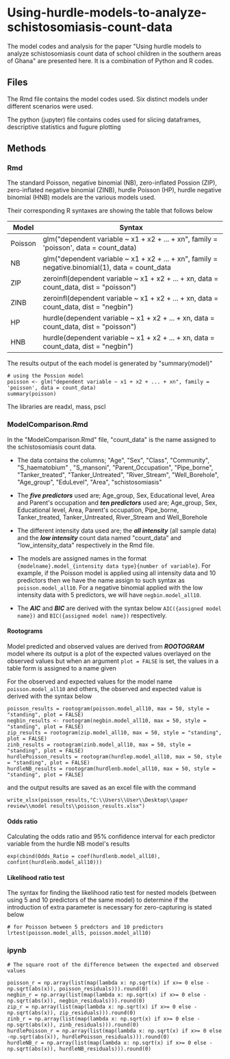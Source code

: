 # Using-hurdle-models-to-analyze-schistosomiasis-count-data
The model codes and analysis for the paper "Using hurdle models to analyze schistosomiasis count data of school children in the southern areas of Ghana" are presented here. It is a combination of Python and R codes.

## Files

The Rmd file contains the model codes used. Six distinct models under different scenarios were used.

The python (jupyter) file contains codes used for slicing dataframes, descriptive statistics and fugure plotting

## Methods

### Rmd

The standard Poisson, negative binomial (NB), zero-inflated Possion (ZIP), zero-inflated negative binomial (ZINB), hurdle Poisson (HP), hurdle negative binomial (HNB) models are the various models used.

Their corresponding R syntaxes are showing the table that follows below

| Model | Syntax |
| --- | --- |
| Poisson | glm("dependent variable ~ x1 + x2 + ... + xn", family = 'poisson', data = count_data) |
| NB | glm("dependent variable ~ x1 + x2 + ... + xn", family = negative.binomial(1), data = count_data |
| ZIP | zeroinfl(dependent variable ~ x1 + x2 + ... + xn, data = count_data, dist = "poisson") |
| ZINB | zeroinfl(dependent variable ~ x1 + x2 + ... + xn, data = count_data, dist = "negbin") |
| HP | hurdle(dependent variable ~ x1 + x2 + ... + xn, data = count_data, dist = "poisson") |
| HNB | hurdle(dependent variable ~ x1 + x2 + ... + xn, data = count_data, dist = "negbin") |


The results output of the each model is generated by "summary(model)"

```
# using the Possion model
poisson <- glm("dependent variable ~ x1 + x2 + ... + xn", family = 'poisson', data = count_data)
summary(poisson)
```
The libraries are readxl, mass, pscl

### ModelComparison.Rmd

In the "ModelComparison.Rmd" file, "count_data" is the name assigned to the schistosomiasis count data. 

* The data contains the columns; "Age", "Sex", "Class", "Community", "S_haematobium" , "S_mansoni", "Parent_Occupation", "Pipe_borne", "Tanker_treated", "Tanker_Untreated", "River_Stream", "Well_Borehole", "Age_group", "EduLevel", "Area", "schistosomiasis" 

* The ***five predictors*** used are; Age_group, Sex, Educational level, Area and Parent's occupation and ***ten predictors*** used are; Age_group, Sex, Educational level, Area, Parent's occupation, Pipe_borne, Tanker_treated, Tanker_Untreated, River_Stream and Well_Borehole

* The different intensity data used are; the ***all intensity*** (all sample data) and the ***low intensity*** count data named "count_data" and "low_intensity_data" respectively in the Rmd file.

* The models are assigned names in the format `{modelname}.model_{intensity data type}{number of variable}`. For example, if the Poisson model is applied using all intensity data and 10 predictors then we have the name assign to such syntax as `poisson.model_all10`. For a negative binomial applied with the low intensity data with 5 predictors, we will have `negbin.model_all10`.

* The ***AIC*** and ***BIC*** are derived with the syntax below `AIC({assigned model name})` and `BIC({assigned model name})` respectively.


#### Rootograms

Model predicted and observed values are derived from ***ROOTOGRAM*** model where its output is a plot of the expected values overlayed on the observed values but when an argument `plot = FALSE` is set, the values in a table form is assigned to a name given

For the observed and expected values for the model name `poisson.model_all10` and others, the observed and expected value is derived with the syntax below
```
poisson_results = rootogram(poisson.model_all10, max = 50, style = "standing", plot = FALSE)
negbin_results <- rootogram(negbin.model_all10, max = 50, style = "standing", plot = FALSE)
zip_results = rootogram(zip.model_all10, max = 50, style = "standing", plot = FALSE)
zinb_results = rootogram(zinb.model_all10, max = 50, style = "standing", plot = FALSE)
hurdlePoisson_results = rootogram(hurdlep.model_all10, max = 50, style = "standing", plot = FALSE)
hurdleNB_results = rootogram(hurdlenb.model_all10, max = 50, style = "standing", plot = FALSE)
```

and the output results are saved as an excel file with the command
```
write_xlsx(poisson_results,"C:\\Users\\User\\Desktop\\paper review\\model results\\poisson_results.xlsx")
```
#### Odds ratio

Calculating the odds ratio and 95% confidence interval for each predictor variable from the hurdle NB model's results 

```
exp(cbind(Odds_Ratio = coef(hurdlenb.model_all10), confint(hurdlenb.model_all10)))
```

#### Likelihood ratio test

The syntax for finding the likelihood ratio test for nested models (between using 5 and 10 predictors of the same model) to determine if the introduction of extra parameter is necessary for zero-capturing is stated below

```
# for Poisson between 5 predctors and 10 predictors
lrtest(poisson.model_all5, poisson.model_all10) 
```

### ipynb

```
# The square root of the difference between the expected and observed values

poisson_r = np.array(list(map(lambda x: np.sqrt(x) if x>= 0 else -np.sqrt(abs(x)), poisson_residuals))).round(0)
negbin_r = np.array(list(map(lambda x: np.sqrt(x) if x>= 0 else -np.sqrt(abs(x)), negbin_residuals))).round(0)
zip_r = np.array(list(map(lambda x: np.sqrt(x) if x>= 0 else -np.sqrt(abs(x)), zip_residuals))).round(0)
zinb_r = np.array(list(map(lambda x: np.sqrt(x) if x>= 0 else -np.sqrt(abs(x)), zinb_residuals))).round(0)
hurdlePoisson_r = np.array(list(map(lambda x: np.sqrt(x) if x>= 0 else -np.sqrt(abs(x)), hurdlePoisson_residuals))).round(0)
hurdleNB_r = np.array(list(map(lambda x: np.sqrt(x) if x>= 0 else -np.sqrt(abs(x)), hurdleNB_residuals))).round(0)
```
